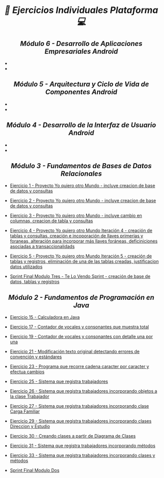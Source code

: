 **_<h1 align="center">:vulcan_salute: Ejercicios Individuales Plataforma :computer:</h1>_**
**_<h2 align="center">Módulo 6 - Desarrollo de Aplicaciones Empresariales Android</h2>_**

- []()
- []()

**_<h2 align="center">Módulo 5 - Arquitectura y Ciclo de Vida de Componentes Android</h2>_**

- []()
- []()

**_<h2 align="center">Módulo 4 - Desarrollo de la Interfaz de Usuario Android</h2>_**

- []()
- []()

**_<h2 align="center">Módulo 3 - Fundamentos de Bases de Datos Relacionales</h2>_**

- [Ejercicio 1 - Proyecto Yo quiero otro Mundo - incluye creacion de base de datos y consultas](https://github.com/KathyAlde21/ejerciciosIndividualesAppMoviles/tree/master/src/Modulo_3/ejercicioIndividual1)
- [Ejercicio 2 - Proyecto Yo quiero otro Mundo - incluye creacion de base de datos y consultas](https://github.com/KathyAlde21/ejerciciosIndividualesAppMoviles/tree/master/src/Modulo_3/ejercicioIndividual2)
- [Ejercicio 3 - Proyecto Yo quiero otro Mundo - incluye cambio en columnas, creacion de tabla y consultas](https://github.com/KathyAlde21/ejerciciosIndividualesAppMoviles/tree/master/src/Modulo_3/ejercicioIndividual3)
- [Ejercicio 4 - Proyecto Yo quiero otro Mundo Iteración 4 - creación de tablas y consultas, creación e incoporación de llaves primerias y foraneas, alteración para incorporar más llaves foráneas, deficiniciones asociadas a transaccionalidads](https://github.com/KathyAlde21/quiero_otro_mundo_iteracion4)
- [Ejercicio 5 - Proyecto Yo quiero otro Mundo Iteración 5 - creación de tablas y registros, eliminación de una de las tablas creadas, justificacion datos utilizados](https://github.com/KathyAlde21/quiero_otro_mundo_iteracion5)

- [Sprint Final Modulo Tres - Te Lo Vendo Sprint - creación de base de datos, tablas y registros](https://github.com/KathyAlde21/telovendo_sprint.git)



**_<h2 align="center">Módulo 2 - Fundamentos de Programación en Java</h2>_**

- [Ejercicio 15 - Calculadora en Java](https://github.com/KathyAlde21/ejerciciosIndividualesAppMoviles/tree/master/src/Modulo_2/ejercicioIndividual15)
- [Ejercicio 17 - Contador de vocales y consonantes que muestra total](https://github.com/KathyAlde21/ejerciciosIndividualesAppMoviles/tree/master/src/Modulo_2/ejercicioIndividual17)
- [Ejercicio 19 - Contador de vocales y consonantes con detalle una por una](https://github.com/KathyAlde21/ejerciciosIndividualesAppMoviles/tree/master/src/Modulo_2/ejercicioIndividual19)
- [Ejercicio 21 - Modificación texto original detectando errores de convención y estándares](https://github.com/KathyAlde21/ejerciciosIndividualesAppMoviles/tree/master/src/Modulo_2/ejercicioIndividual21)
- [Ejercicio 23 - Programa que recorre cadena caracter por caracter y efectua cambios](https://github.com/KathyAlde21/ejerciciosIndividualesAppMoviles/tree/master/src/Modulo_2/ejercicioIndividual23)
- [Ejercicio 25 - Sistema que registra trabajadores](https://github.com/KathyAlde21/ejerciciosIndividualesAppMoviles/tree/master/src/Modulo_2/ejercicioIndividual25)
- [Ejercicio 26 - Sistema que registra trabajadores incorporando objetos a la clase Trabajador](https://github.com/KathyAlde21/ejerciciosIndividualesAppMoviles/tree/master/src/Modulo_2/ejercicioIndividual26)
- [Ejercicio 27 - Sistema que registra trabajadores incorporando clase Carga Familiar](https://github.com/KathyAlde21/ejerciciosIndividualesAppMoviles/tree/master/src/Modulo_2/ejercicioIndividual27)
- [Ejercicio 29 - Sistema que registra trabajadores incorporando clases Direccion y Estudio](https://github.com/KathyAlde21/ejerciciosIndividualesAppMoviles/tree/master/src/Modulo_2/ejercicioIndividual29)
- [Ejercicio 30 - Creando clases a partir de Diagrama de Clases](https://github.com/KathyAlde21/ejerciciosIndividualesAppMoviles/tree/master/src/Modulo_2/ejercicioIndividual30)
- [Ejercicio 31 - Sistema que registra trabajadores incorporando métodos](https://github.com/KathyAlde21/ejerciciosIndividualesAppMoviles/tree/master/src/Modulo_2/ejercicioIndividual31)
- [Ejercicio 33 - Sistema que registra trabajadores incorporando clases y métodos](https://github.com/KathyAlde21/ejerciciosIndividualesAppMoviles/tree/master/src/Modulo_2/ejercicioIndividual33)

- [Sprint Final Modulo Dos](https://github.com/KathyAlde21/sprint_final_modulo_dos)
